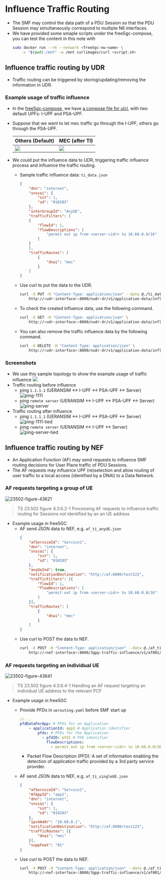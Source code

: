 # Influence Traffic Routing
- The SMF may control the data path of a PDU Session so that the PDU Session may simultaneously correspond to multiple N6 interfaces.
- We have provided some smaple scripts under the free5gc-compose, you can test the content in this note with
    ```sh
    sudo docker run --rm --network <free5gc-nw-name> \
        -v "$(pwd):/mnt" -w /mnt curlimages/curl <script.sh>
    ```
## Influence traffic routing by UDR
- Traffic routing can be triggered by storing/updating/removing the information in UDR.
### Example usage of traffic influence
- In the [free5gc-compose](https://github.com/free5gc/free5gc-compose/tree/master), we have [a compose file for ulcl](https://github.com/free5gc/free5gc-compose/blob/master/docker-compose-ulcl.yaml), with two default UPFs: I-UPF and PSA-UPF.
- Suppose that we want to let mec traffic go through the I-UPF, others go through the PSA-UPF.

    | Others (Default) | MEC (after TI) |
    | -------- | -------- |
    | ![](./images/8-1.png) | ![](./images/8-2.png) |

- We could put the influence data to UDR, triggering traffic influence process and influence the traffic routing.
    - Sample traffic influence data: `ti_data.json`
        ```json
        {
            "dnn": "internet",
            "snssai": {
                "sst": 1,
                "sd": "010203"
            },
            "interGroupId": "AnyUE",
            "trafficFilters": [
            {
                "flowId": 1,
                "flowDescriptions": [
                    "permit out ip from <server-cidr> to 10.60.0.0/16"
                ]
            }
            ],
            "trafficRoutes": [
                {
                    "dnai": "mec"
                }
            ]
        }
        ```
    - Use curl to put the data to the UDR.
        ```sh
        curl -X PUT -H "Content-Type: application/json" --data @./ti_data.json \
            http://<udr-interface>:8000/nudr-dr/v1/application-data/influenceData/1
        ```
    - To check the created influence data, use the following command.
        ```sh
        curl -X GET -H "Content-Type: application/json" \
	        http://<udr-interface>:8000/nudr-dr/v1/application-data/influenceData?dnns=internet
        ```
    - You can also remove the traffic influence data by the following command.
        ```sh
        curl -X DELETE -H "Content-Type: application/json" \
	        http://<udr-interface>:8000/nudr-dr/v1/application-data/influenceData/1
        ```
### Screenshots
- We use this sample topology to show the example usage of traffic influence
    ![](./images/8-3.png)
- Traffic routing before influence
    - ping `1.1.1.1` (UERANSIM <-> I-UPF <-> PSA-UPF <-> Server)
        ![ping-1111](./images/8-4.png)
    - ping `remote server` (UERANSIM <-> I-UPF <-> PSA-UPF <-> Server)
        ![ping-server](./images/8-5.png)
- Traffic routing after influence
    - ping `1.1.1.1` (UERANSIM <-> I-UPF <-> PSA-UPF <-> Server)
        ![ping-1111-tied](./images/8-6.png)
    - ping `remote server` (UERANSIM <-> I-UPF <-> Server)
        ![ping-server-tied](./images/8-7.png)
## Influence traffic routing by NEF
- An Application Function (AF) may send requests to influence SMF routing decisions for User Plane traffic of PDU Sessions. 
- The AF requests may influence UPF (re)selection and allow routing of user traffic to a local access (identified by a DNAI) to a Data Network.

### AF requests targeting a group of UE
![23502-figure-43621](./images/8-8.png)
> TS 23.502 figure 4.3.6.2-1 Processing AF requests to influence traffic routing for Sessions not identified by an an UE address

- Example usage in free5GC
    - AF send JSON data to NEF, e.g. `af_ti_anyUE.json`
        ```json
        {
            "afServiceId": "Service1",
            "dnn": "internet",
            "snssai": {
                "sst": 1,
                "sd": "010203"
            },
            "anyUeInd": true,
            "notificationDestination": "http://af:8000/test123",
            "trafficFilters": [{
                "flowId": 1,
                "flowDescriptions": [
                    "permit out ip from <server-cidr> to 10.60.0.0/16"
                ]
            }],
            "trafficRoutes": [
                {
                    "dnai": "mec"
                }
            ]
        }
        ```
    - Use curl to POST the data to NEF.
        ```sh
        curl -X POST -H "Content-Type: application/json" --data @./af_ti_anyUE.json \
            http://<nef-interface>:8000/3gpp-traffic-influence/v1/af001/subscriptions
        ```

### AF requests targeting an individual UE 
![23502-figure-43641](./images/8-9.png)
> TS 23.502 figure 4.3.6.4-1 Handling an AF request targeting an individual UE address to the relevant PCF

- Example usage in free5GC
    - Provide PFDs in `uerouting.yaml` before SMF start up
        ```yaml
        //...
        pfdDataForApp: # PFDs for an Application
            - applicationId: app1 # Application identifier
                pfds: # PFDs for the Application
                  - pfdID: pfd1 # PFD identifier
                    flowDescriptions: 
                      - permit out ip from <server-cidr> to 10.60.0.0/16
        ```
        - Packet Flow Description (PFD): A set of information enabling the detection of application traffic provided by a 3rd party service provider. 
    
    - AF send JSON data to NEF, e.g. `af_ti_singleUE.json`
        ```json
        {
            "afServiceId": "Service1",
            "AfAppId": "app1",
            "dnn": "internet",
            "snssai": {
                "sst": 1,
                "sd": "010203"
            },
            "ipv4Addr": "10.60.0.1",
            "notificationDestination": "http://af:8000/test123",
            "trafficRoutes": [{
                "dnai": "mec"
            }],
            "suppFeat": "01"
        }
        ```
    - Use curl to POST the data to NEF.
        ```sh
        curl -X POST -H "Content-Type: application/json" --data @./af_ti_singleUE.json \
            http://<nef-interface>:8000/3gpp-traffic-influence/v1/af001/subscriptions
        ```
